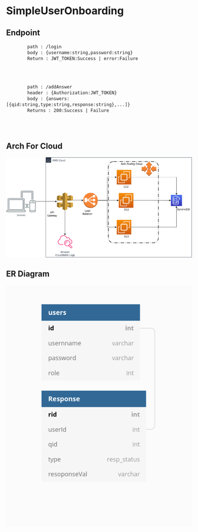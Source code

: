# SimpleUserOnboarding




## Endpoint 
```
        path : /login
        body : {username:string,password:string}
        Return : JWT_TOKEN:Success | error:Failure
```
<br>


```

        path : /addAnswer 
        header : {Authorization:JWT_TOKEN}
        body : {answers:[{qid:string,type:string,response:string},...]}
        Returns : 200:Success | Failure
```







<br>
<br>

## Arch For Cloud
<img src = 'SimpleArch.png'>




## ER Diagram

<img src = 'simpleERdiagram.png'>




